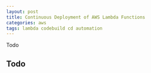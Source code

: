```yaml
---
layout: post
title: Continuous Deployment of AWS Lambda Functions
categories: aws
tags: lambda codebuild cd automation
---
```


Todo

 <!--more-->

## Todo
